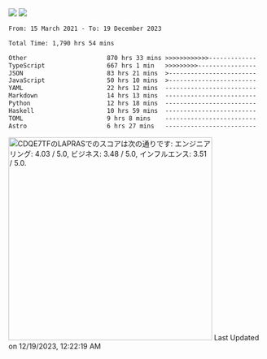 <div>
  <img src="https://github-readme-stats.vercel.app/api?username=naporin0624&count_private=true&show_icons=true" />
  <img src="https://github-readme-stats.vercel.app/api/top-langs/?username=naporin0624&layout=compact&hide=css" />
  <!--START_SECTION:waka-->

```txt
From: 15 March 2021 - To: 19 December 2023

Total Time: 1,790 hrs 54 mins

Other                      870 hrs 33 mins >>>>>>>>>>>>-------------   48.61 %
TypeScript                 667 hrs 1 min   >>>>>>>>>----------------   37.25 %
JSON                       83 hrs 21 mins  >------------------------   04.65 %
JavaScript                 50 hrs 10 mins  >------------------------   02.80 %
YAML                       22 hrs 12 mins  -------------------------   01.24 %
Markdown                   14 hrs 13 mins  -------------------------   00.79 %
Python                     12 hrs 18 mins  -------------------------   00.69 %
Haskell                    10 hrs 59 mins  -------------------------   00.61 %
TOML                       9 hrs 8 mins    -------------------------   00.51 %
Astro                      6 hrs 27 mins   -------------------------   00.36 %
```

<!--END_SECTION:waka-->
  
  <!--START_SECTION:lapras-card-->
<p ><a href="https://lapras.com/public/CDQE7TF" target="_blank" rel="noopener noreferrer"><img alt="CDQE7TFのLAPRASでのスコアは次の通りです: エンジニアリング: 4.03 / 5.0, ビジネス: 3.48 / 5.0, インフルエンス: 3.51 / 5.0." src="https://lapras-card-generator.vercel.app/api/svg?e=4.03&b=3.48&i=3.51&b1=%23232323&b2=%236d6d6d&i1=%23212121&i2=%23818181&l=ja" width="400" ></a>  
Last Updated on 12/19/2023, 12:22:19 AM</p>
<!--END_SECTION:lapras-card-->
</div>
